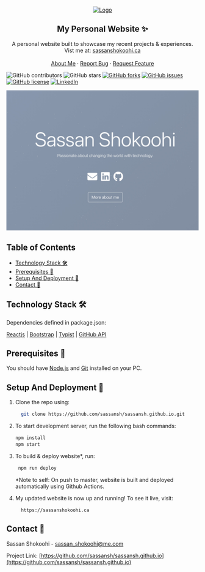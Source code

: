 <!-- PROJECT LOGO -->
<br />
<p align="center">
 <a href="https://github.com/sassansh/sassansh.github.io">
    <img src="https://bit.ly/3oR1QUV" alt="Logo" width="80" height="80">
  </a>
  <h2 align="center">My Personal Website ✨</h2>

  <p align="center">
    A personal website built to showcase my recent projects & experiences. Vist me at: 
    <a href="https://sassanshokoohi.ca">sassanshokoohi.ca</a>
    <br />
    <br />
    <a href="https://sassanshokoohi.ca">About Me</a>
    ·
    <a href="https://github.com/sassansh/sassansh.github.io/issues">Report Bug</a>
    ·
    <a href="https://github.com/sassansh/sassansh.github.io/issues">Request Feature</a>
  </p>
</p>

![GitHub contributors](https://img.shields.io/github/contributors/sassansh/sassansh.github.io?color=ffcc66&style=for-the-badge)
![GitHub stars](https://img.shields.io/github/stars/sassansh/sassansh.github.io?color=ffcc66&style=for-the-badge)
[![GitHub forks](https://img.shields.io/github/forks/sassansh/sassansh.github.io?style=for-the-badge)](https://github.com/sassansh/sassansh.github.io/network)
[![GitHub issues](https://img.shields.io/github/issues/sassansh/sassansh.github.io?color=ffcc66&style=for-the-badge)](https://github.com/sassansh/sassansh.github.io/issues)
[![GitHub license](https://img.shields.io/github/license/sassansh/sassansh.github.io?style=for-the-badge)](https://github.com/sassansh/sassansh.github.io/blob/master/LICENSE)
[![LinkedIn][linkedin-shield]][linkedin-url]

[![Site preview](/public/social-image.png)](https://sassanshokoohi.ca/)

## Table of Contents

- [Technology Stack 🛠️](#technology-stack-)
- [Prerequisites 🍪](#prerequisites-)
- [Setup And Deployment 🔧](#setup-and-deployment-)
- [Contact 📧](#contact-)

## Technology Stack 🛠️

Dependencies defined in package.json:

[Reactjs](https://reactjs.org/)
| [Bootstrap](https://getbootstrap.com/)
| [Typist](https://github.com/jstejada/react-typist)
| [GitHub API](https://developer.github.com/v3/repos/)

## Prerequisites 🍪

You should have [Node.js](https://nodejs.org/en/) and [Git](https://git-scm.com/) installed on your PC.

## Setup And Deployment 🔧

1. Clone the repo using:

   ```bash
     git clone https://github.com/sassansh/sassansh.github.io.git
   ```

2. To start development server, run the following bash commands:

   ```bash
   npm install
   npm start
   ```

3. To build & deploy website\*, run:

   ```bash
    npm run deploy
   ```

   \*Note to self: On push to master, website is built and deployed automatically using Github Actions.

4. My updated website is now up and running! To see it live, visit:

   ```https
     https://sassanshokoohi.ca
   ```

## Contact 📧

Sassan Shokoohi - sassan_shokoohi@me.com

Project Link: [https://github.com/sassansh/sassansh.github.io](https://github.com/sassansh/sassansh.github.io)

[linkedin-shield]: https://img.shields.io/badge/-LinkedIn-black.svg?style=for-the-badge&logo=linkedin&colorB=555
[linkedin-url]: https://www.linkedin.com/in/sassanshokoohi/
